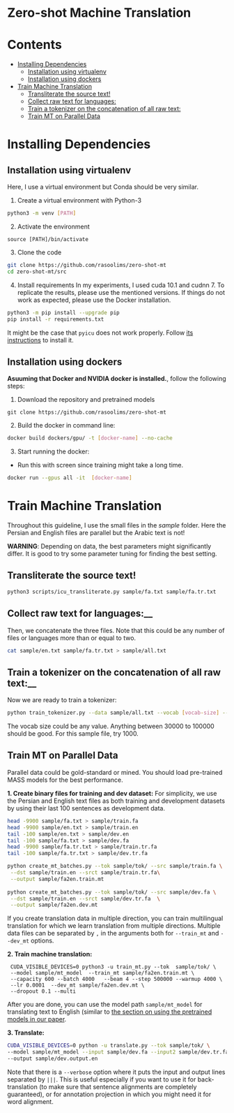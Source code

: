 # Zero-shot Machine Translation


# Contents
- [Installing Dependencies](#installing-dependencies)
  * [Installation using virtualenv](#installation-using-virtualenv)
  * [Installation using dockers](#installation-using-dockers)
- [Train Machine Translation](#train-machine-translation)
  * [Transliterate the source text!](#transliterate-the-source-text)
  * [Collect raw text for languages:](#collect-raw-text-for-languages)
  * [Train a tokenizer on the concatenation of all raw text:](#train-a-tokenizer-on-the-concatenation-of-all-raw-text)
  * [Train MT on Parallel Data](#train-mt-on-parallel-data)


# Installing Dependencies 

## Installation using virtualenv
Here, I use a virtual environment but Conda should be very similar.

1. Create a virtual environment with Python-3
```bash
python3 -m venv [PATH]
```
2. Activate the environment
```
source [PATH]/bin/activate
```

3. Clone the code
```bash 
git clone https://github.com/rasoolims/zero-shot-mt
cd zero-shot-mt/src
```

4. Install requirements
In my experiments, I used cuda 10.1 and cudnn 7. To replicate the results, please use the mentioned versions. If things do not work as expected, please use the Docker installation.

```bash
python3 -m pip install --upgrade pip
pip install -r requirements.txt
```

It might be the case that ``pyicu`` does not work properly. Follow [its instructions](https://pypi.org/project/PyICU/) to install it.

## Installation using dockers
__Asuuming that Docker and NVIDIA docker is installed.__, follow the following steps:

1. Download the repository and pretrained models
```
git clone https://github.com/rasoolims/zero-shot-mt
```

2. Build the docker in command line:
```bash
docker build dockers/gpu/ -t [docker-name] --no-cache
```

3. Start running the docker:

* Run this with screen since training might take a long time.
```bash
docker run --gpus all -it  [docker-name]
```


# Train Machine Translation
Throughout this guideline, I use the small files in the _sample_ folder. Here the Persian and English files are parallel but the Arabic text is not!

__WARNING__: Depending on data, the best parameters might significantly differ. It is good to try some parameter tuning for finding the best setting.


## Transliterate the source text!

```bash
python3 scripts/icu_transliterate.py sample/fa.txt sample/fa.tr.txt
```

## Collect raw text for languages:__

Then, we concatenate the three files. Note that this could be any number of files or languages more than or equal to two.
```bash
cat sample/en.txt sample/fa.tr.txt > sample/all.txt
```


## Train a tokenizer on the concatenation of all raw text:__

Now we are ready to train a tokenizer:
```bash
python train_tokenizer.py --data sample/all.txt --vocab [vocab-size] --model sample/tok
```
The vocab size could be any value. Anything between 30000 to 100000 should be good. For this sample file, try 1000.



## Train MT on Parallel Data
Parallel data could be gold-standard or mined. You should load pre-trained MASS models for the best performance.

__1. Create binary files for training and dev dataset:__ 
For simplicity, we use the Persian and English text files as both training and development datasets by using their last 100 sentences as development data. 
```bash
head -9900 sample/fa.txt > sample/train.fa
head -9900 sample/en.txt > sample/train.en
tail -100 sample/en.txt > sample/dev.en
tail -100 sample/fa.txt > sample/dev.fa
head -9900 sample/fa.tr.txt > sample/train.tr.fa
tail -100 sample/fa.tr.txt > sample/dev.tr.fa

python create_mt_batches.py --tok sample/tok/ --src sample/train.fa \
 --dst sample/train.en --srct sample/train.tr.fa\
 --output sample/fa2en.train.mt
  
python create_mt_batches.py --tok sample/tok/ --src sample/dev.fa \
 --dst sample/train.en --srct sample/dev.tr.fa  \
 --output sample/fa2en.dev.mt

```

If you create translation data in multiple direction, you can train multilingual translation for which we learn translation from multiple directions. Multiple data files can be separated by ``,`` in the arguments both for ``--train_mt`` and ``--dev_mt`` options.

__2. Train machine translation:__
```
 CUDA_VISIBLE_DEVICES=0 python3 -u train_mt.py --tok  sample/tok/ \
 --model sample/mt_model  --train_mt sample/fa2en.train.mt \
 --capacity 600 --batch 4000   --beam 4 --step 500000 --warmup 4000 \
 --lr 0.0001  --dev_mt sample/fa2en.dev.mt \
 --dropout 0.1 --multi
```

After you are done, you can use the model path ``sample/mt_model`` for translating text to English (similar to [the section on using the pretrained models in our paper](#translation).

__3. Translate:__
```bash
CUDA_VISIBLE_DEVICES=0 python -u translate.py --tok sample/tok/ \
--model sample/mt_model --input sample/dev.fa --input2 sample/dev.tr.fa\
--output sample/dev.output.en 
```
Note that there is a ``--verbose`` option where it puts the input and output lines separated by ``|||``. This is useful especially if you want to use it for back-translation (to make sure that sentence alignments are completely guaranteed), or for annotation projection in which you might need it for word alignment.
